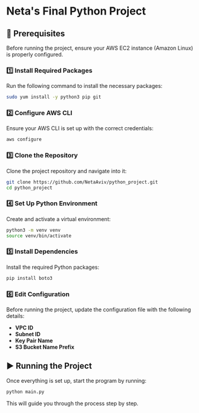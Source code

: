 # Neta's Final Python Project

## 📌 Prerequisites

Before running the project, ensure your AWS EC2 instance (Amazon Linux) is properly configured.

### 1️⃣ Install Required Packages
Run the following command to install the necessary packages:
```sh
sudo yum install -y python3 pip git
```

### 2️⃣ Configure AWS CLI
Ensure your AWS CLI is set up with the correct credentials:
```sh
aws configure
```

### 3️⃣ Clone the Repository
Clone the project repository and navigate into it:
```sh
git clone https://github.com/NetaAviv/python_project.git
cd python_project
```

### 4️⃣ Set Up Python Environment
Create and activate a virtual environment:
```sh
python3 -m venv venv
source venv/bin/activate
```

### 5️⃣ Install Dependencies
Install the required Python packages:
```sh
pip install boto3
```

### 6️⃣ Edit Configuration
Before running the project, update the configuration file with the following details:
- **VPC ID**
- **Subnet ID**
- **Key Pair Name**
- **S3 Bucket Name Prefix**

## ▶️ Running the Project
Once everything is set up, start the program by running:
```sh
python main.py
```
This will guide you through the process step by step.

